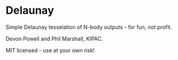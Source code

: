# Delaunay

Simple Delaunay tesselation of N-body outputs - for fun, not profit.

Devon Powell and Phil Marshall, KIPAC.


MIT licensed - use at your own risk!
